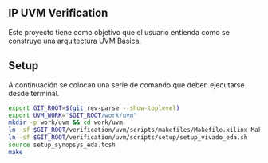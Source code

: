 ## IP UVM Verification

Este proyecto tiene como objetivo que el usuario entienda como se construye una arquitectura UVM Básica.

## Setup

A continuación se colocan una serie de comando que deben ejecutarse desde terminal.

```bash
export GIT_ROOT=$(git rev-parse --show-toplevel)
export UVM_WORK="$GIT_ROOT/work/uvm"
mkdir -p work/uvm && cd work/uvm
ln -sf $GIT_ROOT/verification/uvm/scripts/makefiles/Makefile.xilinx Makefile
ln -sf $GIT_ROOT/verification/uvm/scripts/setup/setup_vivado_eda.sh
source setup_synopsys_eda.tcsh
make
```
